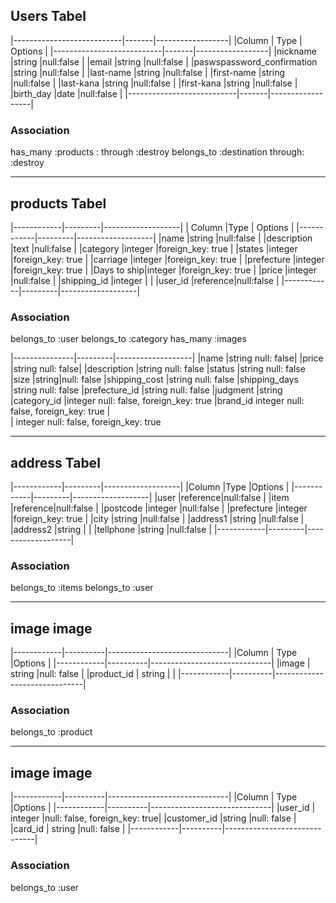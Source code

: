 ## Users Tabel
|---------------------------|-------|------------------|
|Column                     | Type  |  Options         |
|---------------------------|-------|------------------|
|nickname                   |string |null:false        |
|email                      |string |null:false        |
|paswspassword_confirmation |string |null:false        |
|last-name                  |string |null:false        |
|first-name                 |string |null:false        |
|last-kana                  |string |null:false        |
|first-kana                 |string |null:false        |
|birth_day                  |date   |null:false        |
|---------------------------|-------|------------------|

### Association
has_many :products : through :destroy
belongs_to :destination through: :destroy


----------------------------- ----------------------------- -----------------------------

## products Tabel
|------------|---------|-------------------|
| Column     |Type     | Options           |
|------------|---------|-------------------|
|name        |string   |null:false         |
|description |text     |null:false         |
|category    |integer  |foreign_key: true	 |
|states      |integer  |foreign_key: true	 |
|carriage    |integer  |foreign_key: true	 |
|prefecture  |integer  |foreign_key: true	 |
|Days to ship|integer  |foreign_key: true	 |
|price       |integer  |null:false         |
|shipping_id |integer  |                   |
|user_id     |reference|null:false         |
|------------|---------|-------------------|

### Association
  belongs_to :user 
  belongs_to :category 
  has_many :images 

|---------------|---------|-------------------|
|name           |string	null: false|
|price          |string	null: false|
|description	  |string	null: false
|status         |string	null: false
|size           |string|null: false
|shipping_cost	|string	null: false
|shipping_days	|string	null: false
|prefecture_id	|string	null: false
|judgment       |string	
|category_id    |integer	null: false, foreign_key: true
|brand_id	integer	null: false, foreign_key: true
|	
|	integer	null: false, foreign_key: true
----------------------------- ----------------------------- -----------------------------
## address Tabel
|------------|---------|-------------------|
|Column      |Type     |Options            |
|------------|---------|-------------------|
|user        |reference|null:false         |
|item        |reference|null:false         |
|postcode    |integer  |null:false         |
|prefecture  |integer  |foreign_key: true  |
|city        |string   |null:false         |
|address1    |string   |null:false         |
|address2    |string   |                   |
|tellphone   |string   |null:false         |
|------------|---------|-------------------|

### Association
  belongs_to :items
  belongs_to :user

----------------------------- ----------------------------- -----------------------------


## image image
|------------|----------|------------------------------|
|Column	     |   Type   |Options                       |
|------------|----------|------------------------------|
|image       |  string  |null: false                   |
|product_id  | string   |                              |
|------------|----------|------------------------------|
### Association
  belongs_to :product

----------------------------- ----------------------------- -----------------------------

## image image
|------------|----------|------------------------------|
|Column	     |   Type   |Options                       |
|------------|----------|------------------------------|
|user_id     |  integer |null: false, foreign_key: true|
|customer_id |string    |null: false                   |
|card_id     | string   |null: false                   |
|------------|----------|------------------------------|
### Association
  belongs_to :user